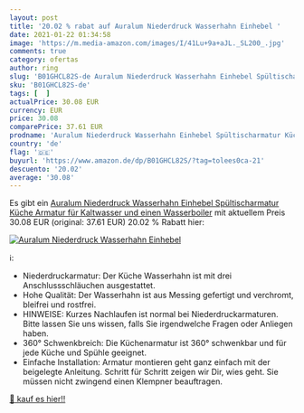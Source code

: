 ```yaml
---
layout: post
title: '20.02 % rabat auf Auralum Niederdruck Wasserhahn Einhebel '
date: 2021-01-22 01:34:58
image: 'https://m.media-amazon.com/images/I/41Lu+9a+aJL._SL200_.jpg'
comments: true
category: ofertas
author: ring
slug: 'B01GHCL82S-de Auralum Niederdruck Wasserhahn Einhebel Spültischarmatur...'
sku: 'B01GHCL82S-de'
tags: [  ]
actualPrice: 30.08 EUR
currency: EUR
price: 30.08
comparePrice: 37.61 EUR
prodname: 'Auralum Niederdruck Wasserhahn Einhebel Spültischarmatur Küche Armatur für Kaltwasser und einen Wasserboiler'
country: 'de'
flag: '🇩🇪'
buyurl: 'https://www.amazon.de/dp/B01GHCL82S/?tag=tolees0ca-21'
descuento: '20.02'
average: '30.08'
---
```


Es gibt ein [Auralum Niederdruck Wasserhahn Einhebel Spültischarmatur Küche Armatur für Kaltwasser und einen Wasserboiler](https://www.amazon.de/dp/B01GHCL82S/?tag=tolees0ca-21) mit aktuellem Preis 30.08 EUR (original: 37.61 EUR) 20.02 % Rabatt hier:

[![Auralum Niederdruck Wasserhahn Einhebel ](https://m.media-amazon.com/images/I/41Lu+9a+aJL._SL200_.jpg)](https://www.amazon.de/dp/B01GHCL82S/?tag=tolees0ca-21)

ℹ️:

- Niederdruckarmatur: Der Küche Wasserhahn ist mit drei Anschlussschläuchen ausgestattet.
- Hohe Qualität: Der Wasserhahn ist aus Messing gefertigt und verchromt, bleifrei und rostfrei.
- HINWEISE: Kurzes Nachlaufen ist normal bei Niederdruckarmaturen. Bitte lassen Sie uns wissen, falls Sie irgendwelche Fragen oder Anliegen haben.
- 360° Schwenkbreich: Die Küchenarmatur ist 360° schwenkbar und für jede Küche und Spühle geeignet.
- Einfache Installation: Armatur montieren geht ganz einfach mit der beigelegte Anleitung. Schritt für Schritt zeigen wir Dir, wies geht. Sie müssen nicht zwingend einen Klempner beauftragen.

[🛒 kauf es hier!!](https://www.amazon.de/dp/B01GHCL82S/?tag=tolees0ca-21)
